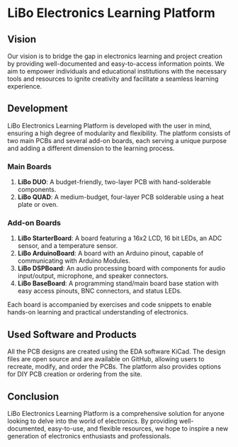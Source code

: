 # LiBo Electronics Learning Platform

## Vision

Our vision is to bridge the gap in electronics learning and project creation by providing well-documented and easy-to-access information points. We aim to empower individuals and educational institutions with the necessary tools and resources to ignite creativity and facilitate a seamless learning experience.

## Development

LiBo Electronics Learning Platform is developed with the user in mind, ensuring a high degree of modularity and flexibility. The platform consists of two main PCBs and several add-on boards, each serving a unique purpose and adding a different dimension to the learning process.

### Main Boards

1. **LiBo DUO**: A budget-friendly, two-layer PCB with hand-solderable components.
2. **LiBo QUAD**: A medium-budget, four-layer PCB solderable using a heat plate or oven.

### Add-on Boards

1. **LiBo StarterBoard**: A board featuring a 16x2 LCD, 16 bit LEDs, an ADC sensor, and a temperature sensor.
2. **LiBo ArduinoBoard**: A board with an Arduino pinout, capable of communicating with Arduino Modules.
3. **LiBo DSPBoard**: An audio processing board with components for audio input/output, microphone, and speaker connectors.
4. **LiBo BaseBoard**: A programming stand/main board base station with easy access pinouts, BNC connectors, and status LEDs.

Each board is accompanied by exercises and code snippets to enable hands-on learning and practical understanding of electronics.

## Used Software and Products

All the PCB designs are created using the EDA software KiCad. The design files are open source and are available on GitHub, allowing users to recreate, modify, and order the PCBs. The platform also provides options for DIY PCB creation or ordering from the site.

## Conclusion

LiBo Electronics Learning Platform is a comprehensive solution for anyone looking to delve into the world of electronics. By providing well-documented, easy-to-use, and flexible resources, we hope to inspire a new generation of electronics enthusiasts and professionals.
